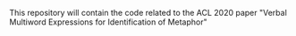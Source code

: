 This repository will contain the code related to the ACL 2020 paper "Verbal Multiword Expressions for Identification of Metaphor"
